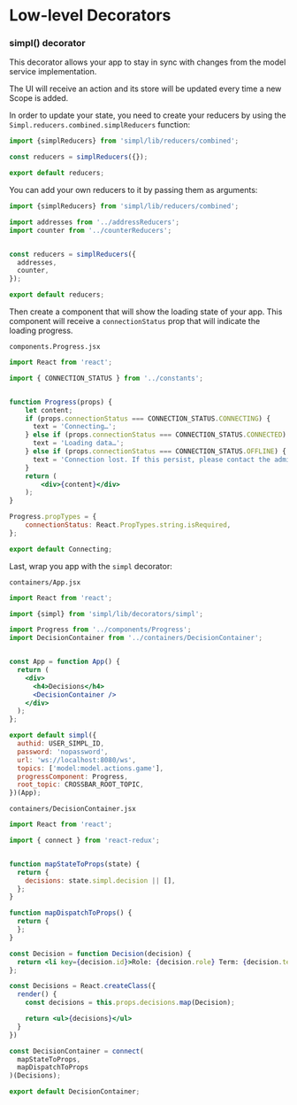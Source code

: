 # Low-level Decorators

### simpl() decorator

This decorator allows your app to stay in sync with changes from the model service implementation.

The UI will receive an action and its store will be updated every time a new Scope is added.

In order to update your state, you need to create your reducers by using the `Simpl.reducers.combined.simplReducers` function:

```javascript
import {simplReducers} from 'simpl/lib/reducers/combined';

const reducers = simplReducers({});

export default reducers;
```

You can add your own reducers to it by passing them as arguments:

```javascript
import {simplReducers} from 'simpl/lib/reducers/combined';

import addresses from '../addressReducers';
import counter from '../counterReducers';


const reducers = simplReducers({
  addresses,
  counter,
});

export default reducers;

```

Then create a component that will show the loading state of your app. This component will receive a `connectionStatus` prop that will indicate the loading progress.

`components.Progress.jsx`

```jsx
import React from 'react';

import { CONNECTION_STATUS } from '../constants';


function Progress(props) {
    let content;
    if (props.connectionStatus === CONNECTION_STATUS.CONNECTING) {
      text = 'Connecting…';
    } else if (props.connectionStatus === CONNECTION_STATUS.CONNECTED) {
      text = 'Loading data…';
    } else if (props.connectionStatus === CONNECTION_STATUS.OFFLINE) {
      text = 'Connection lost. If this persist, please contact the administrator.';
    }
    return (
        <div>{content}</div>
    );
}

Progress.propTypes = {
    connectionStatus: React.PropTypes.string.isRequired,
};

export default Connecting;
```

Last, wrap you app with the `simpl` decorator:

`containers/App.jsx`

```jsx
import React from 'react';

import {simpl} from 'simpl/lib/decorators/simpl';

import Progress from '../components/Progress';
import DecisionContainer from '../containers/DecisionContainer';


const App = function App() {
  return (
    <div>
      <h4>Decisions</h4>
      <DecisionContainer />
    </div>
  );
};

export default simpl({
  authid: USER_SIMPL_ID,
  password: 'nopassword',
  url: 'ws://localhost:8080/ws',
  topics: ['model:model.actions.game'],
  progressComponent: Progress,
  root_topic: CROSSBAR_ROOT_TOPIC,
})(App);

```

`containers/DecisionContainer.jsx`

```jsx
import React from 'react';

import { connect } from 'react-redux';


function mapStateToProps(state) {
  return {
    decisions: state.simpl.decision || [],
  };
}

function mapDispatchToProps() {
  return {
  };
}

const Decision = function Decision(decision) {
  return <li key={decision.id}>Role: {decision.role} Term: {decision.term}</li>;
};

const Decisions = React.createClass({
  render() {
    const decisions = this.props.decisions.map(Decision);

    return <ul>{decisions}</ul>
  }
})

const DecisionContainer = connect(
  mapStateToProps,
  mapDispatchToProps
)(Decisions);

export default DecisionContainer;
```
